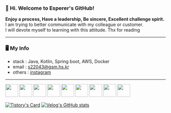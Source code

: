 ### 👋 Hi. Welcome to Esperer's GitHub!

**Enjoy a process, Have a leadership, Be sincere, Excellent challenge spirit.**  
I am trying to better communicate with my colleague or customer.  
I will devote myself to learning with this attitude. Thx for reading  

---

### 🖥 My Info
- stack : Java, Kotlin, Spring boot, AWS, Docker
- email : s22043@gsm.hs.kr
- others : [instagram](https://www.instagram.com/k_.hm/)

---

<img src="https://noticon-static.tammolo.com/dgggcrkxq/image/upload/v1649409497/noticon/vfoeqsmp8vwm8bibgsfq.gif" width="40" height="40" /> <img src="https://noticon-static.tammolo.com/dgggcrkxq/image/upload/v1649409497/noticon/vfoeqsmp8vwm8bibgsfq.gif" width="40" height="40" /> <img src="https://noticon-static.tammolo.com/dgggcrkxq/image/upload/v1649409497/noticon/vfoeqsmp8vwm8bibgsfq.gif" width="40" height="40" /> <img src="https://noticon-static.tammolo.com/dgggcrkxq/image/upload/v1649409497/noticon/vfoeqsmp8vwm8bibgsfq.gif" width="40" height="40" /> <img src="https://noticon-static.tammolo.com/dgggcrkxq/image/upload/v1649409497/noticon/vfoeqsmp8vwm8bibgsfq.gif" width="40" height="40" /> <img src="https://noticon-static.tammolo.com/dgggcrkxq/image/upload/v1649409497/noticon/vfoeqsmp8vwm8bibgsfq.gif" width="40" height="40" /> <img src="https://noticon-static.tammolo.com/dgggcrkxq/image/upload/v1649409497/noticon/vfoeqsmp8vwm8bibgsfq.gif" width="40" height="40" /> <img src="https://noticon-static.tammolo.com/dgggcrkxq/image/upload/v1649409497/noticon/vfoeqsmp8vwm8bibgsfq.gif" width="40" height="40" /> <img src="https://noticon-static.tammolo.com/dgggcrkxq/image/upload/v1649409497/noticon/vfoeqsmp8vwm8bibgsfq.gif" width="40" height="40" />

[![Tistory's Card](https://github-readme-tistory-card.vercel.app/api?name=esperer&postId=16)](https://esperer.tistory.com/16)
[![Velog's GitHub stats](https://velog-readme-stats.vercel.app/api?name=hope0206)](https://velog.io/@hope0206/Spring-Security-%EA%B5%AC%EC%A1%B0-%ED%9D%90%EB%A6%84-%EA%B7%B8%EB%A6%AC%EA%B3%A0-%EC%97%AD%ED%95%A0-%EC%95%8C%EC%95%84%EB%B3%B4%EA%B8%B0)


